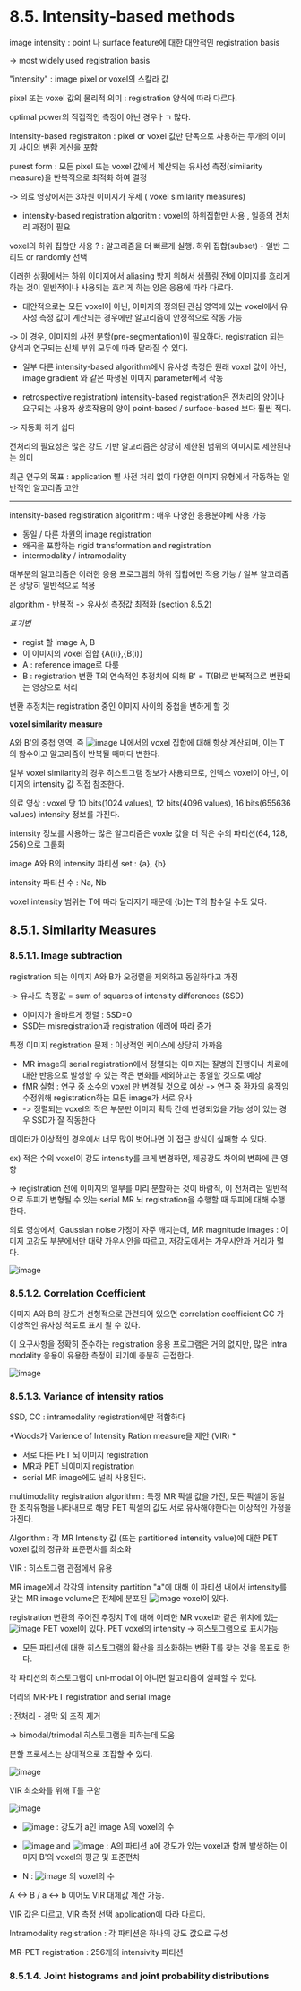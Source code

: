 # 8.5. Intensity-based methods

image intensity : point 나 surface feature에 대한 대안적인 registration basis

-> most widely used registration basis

"intensity" : image pixel or voxel의 스칼라 값

pixel 또는 voxel 값의 물리적 의미 : registration 양식에 따라 다르다.

optimal power의 직접적인 측정이 아닌 경우ㅏㄱ 많다.

Intensity-based registraiton  : pixel or voxel 값만 단독으로 사용하는 두개의 이미지 사이의 변환 계산을 포함

purest form : 모든 pixel 또는 voxel 값에서 계산되는 유사성 측정(similarity measure)을 반복적으로 최적화 하여 결정

-> 의료 영상에서는 3차원 이미지가 우세 ( voxel similarity measures)

* intensity-based registration algoritm : voxel의 하위집합만 사용 , 일종의 전처리 과정이 필요

voxel의 하위 집합만 사용 ? : 알고리즘을 더 빠르게 실행. 하위 집합(subset) - 일반 그리드 or randomly  선택

이러한 상황에서는 하위 이미지에서 aliasing 방지 위해서 샘플링 전에 이미지를 흐리게 하는 것이 일반적이나 사용되는 흐리게 하는 양은 응용에 따라 다르다.

* 대안적으로는 모든 voxel이 아닌, 이미지의 정의된 관심 영역에 있는 voxel에서 유사성 측정 값이 계산되는 경우에만 알고리즘이 안정적으로 작동 가능

-> 이 경우, 이미지의 사전 분할(pre-segmentation)이 필요하다. registration 되는 양식과 연구되는 신체 부위 모두에 따라 달라질 수 있다.

* 일부 다른 intensity-based algorithm에서 유사성 측정은 원래 voxel 값이 아닌, image gradient 와 같은 파생된 이미지 parameter에서 작동

* retrospective registration) intensity-based registration은 전처리의 양이나 요구되는 사용자 상호작용의 양이 point-based / surface-based 보다 훨씬 적다.

-> 자동화 하기 쉽다

전처리의 필요성은 많은 강도 기반 알고리즘은 상당히 제한된 범위의 이미지로 제한된다는 의미

최근 연구의 목표 : application 별 사전 처리 없이 다양한 이미지 유형에서 작동하는 일반적인 알고리즘 고안

-----

intensity-based registiration algorithm : 매우 다양한 응용분야에 사용 가능

- 동일 / 다른 차원의 image registration
- 왜곡을 포함하는 rigid transformation and registration
- intermodality / intramodality

대부분의 알고리즘은 이러한 응용 프로그램의 하위 집합에만 적용 가능 / 일부 알고리즘은 상당히 일반적으로 적용

algorithm  - 반복적 -> 유사성 측정값 최적화 (section 8.5.2)

*표기법*

* regist 할 image A, B
* 이 이미지의 voxel 집합 {A(i)},{B(i)}
* A : reference image로 다룸
* B : registration 변환 T의 연속적인 추정치에 의해 B' = T(B)로 반복적으로 변환되는 영상으로 처리

변환 추정치는 registration 중인 이미지 사이의 중첩을 변하게 할 것


**voxel similarity measure**

A와 B'의 중첩 영역, 즉 ![image](https://user-images.githubusercontent.com/101063108/169710506-62b82bf0-e7c5-4b29-9579-f4e7c5a40d27.png)
내에서의 voxel 집합에 대해 항상 계산되며, 이는 T의 함수이고 알고리즘이 반복될 때마다 변한다.


일부 voxel similarity의 경우 히스토그램 정보가 사용되므로, 인덱스 voxel이 아닌, 이미지의 intensity 값 직접 참조한다.

의료 영상 : voxel 당 10 bits(1024 values), 12 bits(4096 values), 16 bits(655636 values) intensity 정보를 가진다.

intensity 정보를 사용하는 많은 알고리즘은 voxle 값을 더 적은 수의 파티션(64, 128, 256)으로 그룹화

image A와 B의 intensity 파티션 set : {a}, {b}

intensity 파티션 수 : Na, Nb

voxel intensity 범위는 T에 따라 달라지기 때문에 {b}는 T의 함수일 수도 있다.


## 8.5.1. Similarity Measures
### 8.5.1.1. Image subtraction

registration 되는 이미지 A와 B가 오정렬을 제외하고 동일하다고 가정

-> 유사도 측정값 = sum of squares of intensity differences (SSD)

* 이미지가 올바르게 정렬 : SSD=0
* SSD는 misregistration과 registration 에러에 따라 증가

특정 이미지 registration 문제 : 이상적인 케이스에 상당히 가까움

* MR image의 serial registration에서 정렬되는 이미지는 질병의 진행이나 치료에 대한 반응으로 발생할 수 있는 작은 변화를 제외하고는 동일할 것으로 예상
* fMR 실험 : 연구 중 소수의 voxel 만 변경될 것으로 예상 -> 연구 중 환자의 움직임 수정위해 registration하는 모든 image가 서로 유사
* -> 정렬되는 voxel의 작은 부분만 이미지 획득 간에 변경되었을 가능 성이 있는 경우 SSD가 잘 작동한다

데이터가 이상적인 경우에서 너무 많이 벗어나면 이 접근 방식이 실패할 수 있다.

ex) 적은 수의 voxel이 강도 intensity를 크게 변경하면, 제공강도 차이의 변화에 큰 영향

-> registration 전에 이미지의 일부를 미리 분할하는 것이 바람직, 이 전처리는 일반적으로 두피가 변형될 수 있는 serial MR 뇌 registration을 수행할 때 두피에 대해 수행한다.

의료 영상에서, Gaussian noise 가정이 자주 깨지는데, MR magnitude images : 이미지 고강도 부분에서만 대략 가우시안을 따르고, 저강도에서는 가우시안과 거리가 멀다.

![image](https://user-images.githubusercontent.com/101063108/169710938-14153773-b52b-4efd-8c29-1a53db9b3291.png)

### 8.5.1.2. Correlation Coefficient

이미지 A와 B의 강도가 선형적으로 관련되어 있으면 correlation coefficient CC 가 이상적인 유사성 척도로 표시 될 수 있다.

이 요구사항을 정확히 준수하는 registration 응용 프로그램은 거의 없지만, 많은 intra modality 응용이 유용한 측정이 되기에 충분히 근접한다.

![image](https://user-images.githubusercontent.com/101063108/169711286-e1faaca3-3650-42b1-b8e7-7d145b5276b5.png)

### 8.5.1.3. Variance of intensity ratios

SSD, CC : intramodality registration에만 적합하다

*Woods가 Varience of Intensity Ration measure을 제안 (VIR) *

* 서로 다른 PET 뇌 이미지 registration
* MR과 PET 뇌이미지 registration
* serial MR image에도 널리 사용된다.

multimodality registration algorithm : 특정 MR 픽셀 값을 가진, 모든 픽셀이 동일한 조직유형을 나타내므로 해당 PET 픽셀의 값도 서로 유사해야한다는 이상적인 가정을 가진다.

Algorithm :  각 MR Intensity 값 (또는 partitioned intensity value)에 대한 PET voxel 값의 정규화 표준편차를 최소화

VIR : 히스토그램 관점에서 유용

MR image에서 각각의 intensity partition "a"에 대해 이 파티션 내에서 intensity를 갖는 MR image volume은 전체에 분포된 ![image](https://user-images.githubusercontent.com/101063108/169711541-1192e656-e6ee-4b8a-ad82-60099b55e887.png)
voxel이 있다.

registration 변환의 주어진 추정치 T에 대해 이러한 MR voxel과 같은 위치에 있는 ![image](https://user-images.githubusercontent.com/101063108/169711568-a1690502-4953-4c31-abf9-0b997c1f01c9.png)
PET voxel이 있다. PET voxel의 intensity -> 히스토그램으로 표시가능

* 모든 파티션에 대한 히스토그램의 확산을 최소화하는 변환 T를 찾는 것을 목표로 한다.

각 파티션의 히스토그램이 uni-modal 이 아니면 알고리즘이 실패할 수 있다.

머리의 MR-PET registration and serial image 

: 전처리 - 경막 외 조직 제거

-> bimodal/trimodal 히스토그램을 피하는데 도움

분할 프로세스는 상대적으로 조잡할 수 있다.

![image](https://user-images.githubusercontent.com/101063108/169711654-05758df5-46f0-496a-a368-ac2b4ba4291c.png)

VIR 최소화를 위해 T를 구함

![image](https://user-images.githubusercontent.com/101063108/169711665-efbb674e-97e7-473a-b507-f9481fd2a155.png)

* ![image](https://user-images.githubusercontent.com/101063108/169711670-2f3d20d6-2027-49a8-94fc-c5e10c8c8c1a.png)
: 강도가 a인 image A의 voxel의 수

* ![image](https://user-images.githubusercontent.com/101063108/169711700-4767c0f2-253a-4c0b-91d4-7d00cd20bc52.png)
and ![image](https://user-images.githubusercontent.com/101063108/169711713-d0afd6a2-f3c8-44c6-8d16-60b1afb40e8f.png)
: A의 파티션 a에 강도가 있는 voxel과 함께 발생하는 이미지 B'의 voxel의 평균 및 표준편차

* N : ![image](https://user-images.githubusercontent.com/101063108/169711736-2b044f80-c4b2-4096-aec9-1e5fb9520cad.png)
의 voxel의 수

A <-> B / a <-> b 이어도 VIR 대체값 계산 가능.

VIR 값은 다르고, VIR 측정 선택 application에 따라 다르다.

Intramodality registration : 각 파티션은 하나의 강도 값으로 구성

MR-PET registration : 256개의 intensivity 파티션

### 8.5.1.4. Joint histograms and joint probability distributions







